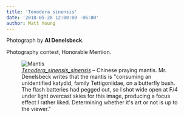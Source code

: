```yaml
---
title: 'Tenodera sinensis'
date: '2018-05-28 12:00:00 -06:00'
author: Matt Young
---
```

Photograph by **Al Denelsbeck**.

Photography contest, Honorable Mention.
<figure>
<img src="/PT/uploads/2018/Denelsbeck.Tenodera_sinensis_sinensis.jpg" alt="Mantis"/>
<figcaption>
<a href="http://bugguide.net/node/view/10098"><i>Tenodera_sinensis_sinensis</i></a> &ndash; Chinese praying mantis. Mr. Denelsbeck writes that the mantis is "consuming an unidentified katydid, family Tettigoniidae, on a butterfly bush. The flash batteries had pegged out, so I shot wide open at F/4 under light overcast skies for this image, producing a focus effect I rather liked. Determining whether it's art or not is up to the viewer."
</figcaption>
</figure> 
